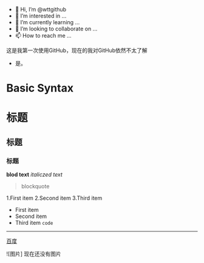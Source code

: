 - 👋 Hi, I’m @wttgithub
- 👀 I’m interested in ...
- 🌱 I’m currently learning ...
- 💞️ I’m looking to collaborate on ...
- 📫 How to reach me ...

 这是我第一次使用GitHub，现在的我对GitHub依然不太了解
 - 是。


<!---
wttgithub/wttgithub is a ✨ special ✨ repository because its `README.md` (this file) appears on your GitHub profile.
You can click the Preview link to take a look at your changes.
--->

# Basic Syntax

# 标题
## 标题
### 标题

**blod text**
*italiczed text*
>blockquote

1.First item
2.Second item
3.Third item
- First item
- Second item
- Third item
`code`
---
[百度](baidu.com)

![图片] 现在还没有图片
